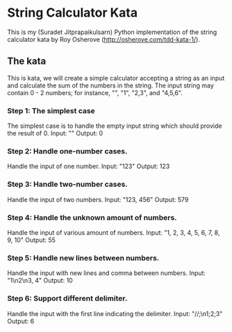# String Calculator Kata

This is my (Suradet Jitprapaikulsarn) Python implementation of the string
calculator kata by Roy Osherove (http://osherove.com/tdd-kata-1/).

## The kata
This is kata, we will create a simple calculator accepting a string as an input
and calculate the sum of the numbers in the string.  The input string may
contain 0 - 2 numbers; for instance, "", "1", "2,3", and "4,5,6".

### Step 1: The simplest case
The simplest case is to handle the empty input string which should provide the
result of 0.
Input: ""
Output: 0

### Step 2: Handle one-number cases.
Handle the input of one number.
Input: "123"
Output: 123

### Step 3: Handle two-number cases.
Handle the input of two numbers.
Input: "123, 456"
Output: 579

### Step 4: Handle the unknown amount of numbers.
Handle the input of various amount of numbers.
Input: "1, 2, 3, 4, 5, 6, 7, 8, 9, 10"
Output: 55

### Step 5: Handle new lines between numbers.
Handle the input with new lines and comma between numbers.
Input: "1\n2\n3, 4"
Output: 10

### Step 6: Support different delimiter.
Handle the input with the first line indicating the delimiter.
Input: "//;\n1;2;3"
Output: 6
